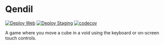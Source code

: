 # Qendil

[![Deploy Web](https://github.com/qendil/qendil/actions/workflows/deploy_web.yml/badge.svg)](https://github.com/qendil/qendil/actions/workflows/deploy_web.yml)
[![Deploy Staging](https://github.com/qendil/qendil/actions/workflows/deploy_staging.yml/badge.svg)](https://github.com/qendil/qendil/actions/workflows/deploy_staging.yml)
[![codecov](https://codecov.io/gh/qendil/qendil/branch/main/graph/badge.svg?token=7WKBECJKQ7)](https://codecov.io/gh/qendil/qendil)

A game where you move a cube in a void using the keyboard
or on-screen touch controls.
